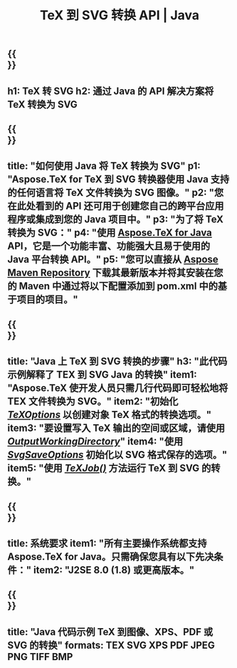 ﻿---
translation: true
template: /_templates/_conversion-child-java.md
title: TeX 到 SVG 转换 API | Java
description: TeX 到 SVG 的转换功能。将此本地 Java 库集成到您的项目中，或使用跨平台应用程序将 TeX 转换为 SVG。
keywords: tex 到 svg api java, tex2svg 集成
url: /java/conversion/tex-to-svg/
family: tex
platformtag: java
feature: conversion
informat: TEX
outformat: SVG
otherformats: BMP PNG JPEG TIFF PDF XPS
---

{{<section banner>}}
---
h1: TeX 转 SVG
h2: 通过 Java 的 API 解决方案将 TeX 转换为 SVG
---

{{<section overview>}}
---
title: "如何使用 Java 将 TeX 转换为 SVG"
p1: "Aspose.TeX for TeX 到 SVG 转换器使用 Java 支持的任何语言将 TeX 文件转换为 SVG 图像。"
p2: "您在此处看到的 API 还可用于创建您自己的跨平台应用程序或集成到您的 Java 项目中。"
p3: "为了将 TeX 转换为 SVG："
p4: "使用 [Aspose.TeX for Java](https://products.aspose.com/tex/java) API，它是一个功能丰富、功能强大且易于使用的 Java 平台转换 API。"
p5: "您可以直接从 [Aspose Maven Repository](https://repository.aspose.com/tex/) 下载其最新版本并将其安装在您的 Maven 中通过将以下配置添加到 pom.xml 中的基于项目的项目。"
---

{{<section feature1>}}
---
title: "Java 上 TeX 到 SVG 转换的步骤"
h3: "此代码示例解释了 TEX 到 SVG Java 的转换"
item1: "Aspose.TeX 使开发人员只需几行代码即可轻松地将 TEX 文件转换为 SVG。"
item2: "初始化 [*TeXOptions*](https://reference.aspose.com/tex/java/com.aspose.tex/TeXOptions) 以创建对象 TeX 格式的转换选项。"
item3: "要设置写入 TeX 输出的空间或区域，请使用 [*OutputWorkingDirectory*](https://reference.aspose.com/tex/java/com.aspose.tex/TeXOptions#getOutputWorkingDirectory--)"
item4: "使用 [*SvgSaveOptions*](https://reference.aspose.com/tex/java/com.aspose.tex.rendering/SvgSaveOptions) 初始化以 SVG 格式保存的选项。"
item5: "使用 [*TeXJob()*](https://reference.aspose.com/tex/java/com.aspose.tex/TeXJob) 方法运行 TeX 到 SVG 的转换。"
---

{{<section feature2>}}
---
title: 系统要求
item1: "所有主要操作系统都支持 Aspose.TeX for Java。只需确保您具有以下先决条件："
item2: "J2SE 8.0 (1.8) 或更高版本。"
---

{{<section widget>}}
---
title: "Java 代码示例 TeX 到图像、XPS、PDF 或 SVG 的转换"
formats: TEX SVG XPS PDF JPEG PNG TIFF BMP
---